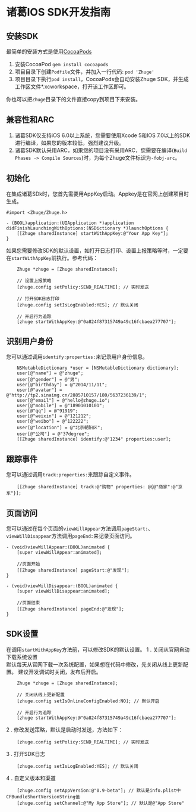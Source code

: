 # 诸葛IOS SDK开发指南

## 安装SDK
最简单的安装方式是使用[CocoaPods](http://cocoapods.org/)
 1. 安装CocoaPod `gem install cocoapods`
 2. 项目目录下创建`Podfile`文件，并加入一行代码: `pod 'Zhuge'`
 3. 项目目录下执行`pod install`，CocoaPods会自动安装Zhuge SDK，并生成工作区文件*.xcworkspace，打开该工作区即可。

你也可以把`Zhuge`目录下的文件直接copy到项目下来安装。

## 兼容性和ARC
 1. 诸葛SDK仅支持iOS 6.0以上系统，您需要使用Xcode 5和IOS 7.0以上的SDK进行编译，如果您的版本较低，强烈建议升级。
 2. 诸葛SDK默认采用ARC，如果您的项目没有采用ARC，您需要在编译(`Build Phases -> Compile Sources`)时，为每个Zhuge文件标识为`-fobj-arc`。

## 初始化
在集成诸葛SDk时，您首先需要用AppKey启动。Appkey是在官网上创建项目时生成。
```objc
#import <Zhuge/Zhuge.h>

- (BOOL)application:(UIApplication *)application didFinishLaunchingWithOptions:(NSDictionary *)launchOptions {
    [[Zhuge sharedInstance] startWithAppKey:@"Your App Key"];
}
```
如果您需要修改SDK的默认设置，如打开日志打印、设置上报策略等时，一定要在`startWithAppKey`前执行。参考代码：
```objc
    Zhuge *zhuge = [Zhuge sharedInstance];

    // 设置上报策略
    [zhuge.config setPolicy:SEND_REALTIME]; // 实时发送

    // 打开SDK日志打印
    [zhuge.config setIsLogEnabled:YES]; // 默认关闭

    // 开启行为追踪
    [zhuge startWithAppKey:@"0a824f87315749a49c16fcbaea277707"];
```

## 识别用户身份
您可以通过调用`identify:properties:`来记录用户身份信息。
```objc
    NSMutableDictionary *user = [NSMutableDictionary dictionary];
    user[@"name"] = @"zhuge";
    user[@"gender"] = @"男";
    user[@"birthday"] = @"2014/11/11";
    user[@"avatar"] = @"http://tp2.sinaimg.cn/2885710157/180/5637236139/1";
    user[@"email"] = @"hello@zhuge.io";
    user[@"mobile"] = @"18901010101";
    user[@"qq"] = @"91919";
    user[@"weixin"] = @"121212";
    user[@"weibo"] = @"122222";
    user[@"location"] = @"北京朝阳区";
    user[@"公司"] = @"37degree";
    [[Zhuge sharedInstance] identify:@"1234" properties:user];
```

## 跟踪事件
您可以通过调用`track:properties:`来跟踪自定义事件。
```objc
    [[Zhuge sharedInstance] track:@"购物" properties: @{@"商家":@"京东"}];
```

## 页面访问
您可以通过在每个页面的`viewWillAppear`方法调用`pageStart:`、`viewWillDisappear`方法调用`pageEnd:`来记录页面访问。
```objc
- (void)viewWillAppear:(BOOL)animated {
    [super viewWillAppear:animated];
    
    //页面开始
    [[Zhuge sharedInstance] pageStart:@"发现"];
}

- (void)viewWillDisappear:(BOOL)animated {
    [super viewWillDisappear:animated];
    
    //页面结束
    [[Zhuge sharedInstance] pageEnd:@"发现"];
}
```
## SDK设置
在调用`startWithAppKey`方法前，可以修改SDK的默认设置。
 1 . 关闭从官网自动下载系统设置  
    默认每天从官网下载一次系统配置，如果想在代码中修改，先关闭从线上更新配置。
    建议开发调试时关闭，发布后开启。
```objc
    Zhuge *zhuge = [Zhuge sharedInstance];

    // 关闭从线上更新配置
    [zhuge.config setIsOnlineConfigEnabled:NO]; // 默认开启

    // 开启行为追踪
    [zhuge startWithAppKey:@"0a824f87315749a49c16fcbaea277707"];
```

 2 . 修改发送策略，默认是启动时发送，方法如下：
```objc
    [zhuge.config setPolicy:SEND_REALTIME]; // 实时发送
```

 3 . 打开SDK日志 
```objc
    [zhuge.config setIsLogEnabled:YES]; // 默认关闭
```

 4 . 自定义版本和渠道 
```objc
    [zhuge.config setAppVersion:@"0.9-beta"]; // 默认是info.plist中CFBundleShortVersionString值
    [zhuge.config setChannel:@"My App Store"]; // 默认是@"App Store"
```
